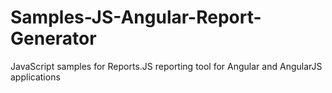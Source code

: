 # Samples-JS-Angular-Report-Generator
JavaScript samples for Reports.JS reporting tool for Angular and AngularJS applications
